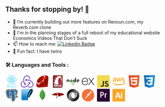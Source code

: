 ##  Thanks for stopping by! 👋

- 🔭 I’m currently building out more features on Renoun.com, my Reverb.com clone
- 🌱 I'm in the planning stages of a full reboot of my educational website Economics Videos That Don't Suck
- 📫 How to reach me: [![Linkedin Badge](https://img.shields.io/badge/-blue?style=flat&logo=Linkedin&logoColor=white)](https://www.linkedin.com/in/charlee-racine-50241a7b/)
- 👯 Fun fact: I have twins

### :hammer_and_wrench: Languages and Tools :



  <img src="https://github.com/devicons/devicon/blob/master/icons/react/react-original-wordmark.svg" title="React" alt="React" width="40" height="40"/>&nbsp;
    <img src="https://github.com/devicons/devicon/blob/master/icons/redux/redux-original.svg" title="Redux" alt="Redux " width="40" height="40"/>&nbsp;
        <img src="https://github.com/devicons/devicon/blob/master/icons/ruby/ruby-original.svg" title="Ruby" alt="Ruby " width="40" height="40"/>&nbsp;
         <img src="https://github.com/devicons/devicon/blob/master/icons/rails/rails-original-wordmark.svg" title="Rails" alt="Rails " width="40" height="40"/>&nbsp;
           <img src="https://github.com/devicons/devicon/blob/master/icons/nodejs/nodejs-original-wordmark.svg" title="NodeJS" alt="NodeJS" width="40" height="40"/>&nbsp;
             <img src="https://github.com/devicons/devicon/blob/master/icons/express/express-original.svg" title="Express" alt="Express" width="40" height="40"/>&nbsp;
   <img src="https://github.com/devicons/devicon/blob/master/icons/javascript/javascript-original.svg" title="JavaScript" alt="JavaScript" width="40" height="40"/>&nbsp;
  <img src="https://github.com/devicons/devicon/blob/master/icons/amazonwebservices/amazonwebservices-plain-wordmark.svg" title="AWS" alt="AwS" AWS="40" height="40"/>&nbsp;
    <img src="https://github.com/devicons/devicon/blob/master/icons/html5/html5-original.svg" title="HTML5" alt="HTML" width="40" height="40"/>&nbsp;
   <img src="https://github.com/devicons/devicon/blob/master/icons/css3/css3-original.svg" title="CSS" alt="CSS" AWS="40" height="40"/>&nbsp;
    <img src="https://github.com/devicons/devicon/blob/master/icons/postgresql/postgresql-original.svg" title="PostgreSQL"  alt="PostgreSQL" width="40" height="40"/>&nbsp;
      <img src="https://github.com/devicons/devicon/blob/master/icons/sqlite/sqlite-original.svg" title="SQLite"  alt="SQLite" width="40" height="40"/>&nbsp;
         <img src="https://github.com/devicons/devicon/blob/master/icons/mongodb/mongodb-original.svg" title="MongoDB"  alt="MongoDB" width="40" height="40"/>&nbsp;
         <img src="https://github.com/devicons/devicon/blob/master/icons/mongoose/mongoose-original.svg" title="Mongoose"  alt="Mongoose" width="40" height="40"/>&nbsp;
             <img src="https://github.com/devicons/devicon/blob/master/icons/json/json-original.svg" title="Json"  alt="Json" width="40" height="40"/>&nbsp;
                       <img src="https://github.com/devicons/devicon/blob/master/icons/postman/postman-original.svg" title="Postman"  alt="Postman" width="40" height="40"/>&nbsp;
                    <img src="https://github.com/devicons/devicon/blob/master/icons/premierepro/premierepro-plain.svg" title="Premiere"  alt="Premiere" width="40" height="40"/>&nbsp;
                  <img src="https://github.com/devicons/devicon/blob/master/icons/illustrator/illustrator-plain.svg" title="Illustrator"  alt="Illustrator" width="40" height="40"/>&nbsp;





<!--
**cracine79/cracine79** is a ✨ _special_ ✨ repository because its `README.md` (this file) appears on your GitHub profile.

Here are some ideas to get you started:


- 🌱 I’m currently learning ...
- 👯 I’m looking to collaborate on ...
- 🤔 I’m looking for help with ...
- 💬 Ask me about ...
- 📫 How to reach me: ...
- 😄 Pronouns: ...
- ⚡ Fun fact: ...
-->
